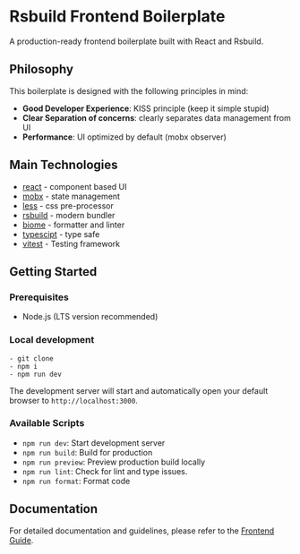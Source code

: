# Rsbuild Frontend Boilerplate

A production-ready frontend boilerplate built with React and Rsbuild.

## Philosophy

This boilerplate is designed with the following principles in mind:

- **Good Developer Experience**: KISS principle (keep it simple stupid)
- **Clear Separation of concerns**: clearly separates data management from UI
- **Performance**: UI optimized by default (mobx observer)

## Main Technologies

- [react](https://react.dev/) -  component based UI
- [mobx](https://mobx.js.org/) -  state management
- [less](https://lesscss.org/) - css pre-processor
- [rsbuild](https://rsbuild.dev/) - modern bundler
- [biome](https://biomejs.dev/) - formatter and linter
- [typescipt](https://www.typescriptlang.org/) - type safe
- [vitest](https://vitest.dev/) - Testing framework

## Getting Started

### Prerequisites

- Node.js (LTS version recommended)

### Local development

```
- git clone
- npm i
- npm run dev
```

The development server will start and automatically open your default browser to `http://localhost:3000`.

### Available Scripts

- `npm run dev`: Start development server
- `npm run build`: Build for production
- `npm run preview`: Preview production build locally
- `npm run lint`: Check for lint and type issues.
- `npm run format`: Format code

## Documentation

For detailed documentation and guidelines, please refer to the [Frontend Guide](./docs/frontend-guide/).


